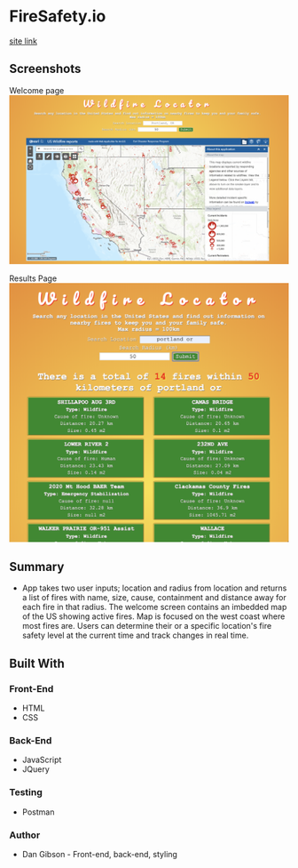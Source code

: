 # FireSafety.io 
[site link](https://dan-j-gibson.github.io/Fire-Safety-Lookup/)

## Screenshots

Welcome page
![welcome-page](images/welcom-page.png)

Results Page
![results-page](images/results-page.png)


## Summary
- App takes two user inputs; location and radius from location and returns a list of fires with name, size, cause, containment and distance away for each fire in that radius. The welcome screen contains an imbedded map of the US showing active fires. Map is focused on the west coast where most fires are. Users can determine their or a specific location's fire safety level at the current time and track changes in real time.

## Built With

### Front-End
* HTML
* CSS

### Back-End
* JavaScript
* JQuery

### Testing
* Postman

### Author
* Dan Gibson - Front-end, back-end, styling

